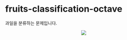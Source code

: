 # fruits-classification-octave


과일을 분류하는 문제입니다.

<center><img src="./Fruits/Test/Banana/Banana(1).png"></img></center>
